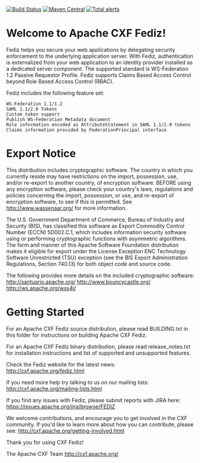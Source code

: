 [![Build Status](https://builds.apache.org/view/A-D/view/CXF/job/CXF-Fediz/badge/icon?subject=Build)](https://builds.apache.org/view/A-D/view/CXF/job/CXF-Fediz/)
[![Maven Central](https://maven-badges.herokuapp.com/maven-central/org.apache.cxf.fediz/fediz/badge.svg)](https://maven-badges.herokuapp.com/maven-central/org.apache.cxf.fediz/fediz)
[![Total alerts](https://img.shields.io/lgtm/alerts/g/apache/cxf-fediz)](https://lgtm.com/projects/g/apache/cxf-fediz/alerts/)

Welcome to Apache CXF Fediz!
============================
Fediz helps you secure your web applications by delegating security enforcement
to the underlying application server. With Fediz, authentication is externalized
from your web application to an identity provider installed as a dedicated server component.
The supported standard is WS-Federation 1.2 Passive Requestor Profile.
Fediz supports Claims Based Access Control beyond Role Based Access Control (RBAC).

Fediz includes the following feature set:

    WS-Federation 1.1/1.2
    SAML 1.1/2.0 Tokens
    Custom token support
    Publish WS-Federation Metadata document
    Role information encoded as AttributeStatement in SAML 1.1/2.0 tokens
    Claims information provided by FederationPrincipal interface


Export Notice
============================
This distribution includes cryptographic software.  The country in 
which you currently reside may have restrictions on the import, 
possession, use, and/or re-export to another country, of 
encryption software.  BEFORE using any encryption software, please 
check your country's laws, regulations and policies concerning the
import, possession, or use, and re-export of encryption software, to 
see if this is permitted.  See <http://www.wassenaar.org/> for more
information.

The U.S. Government Department of Commerce, Bureau of Industry and
Security (BIS), has classified this software as Export Commodity 
Control Number (ECCN) 5D002.C.1, which includes information security
software using or performing cryptographic functions with asymmetric
algorithms.  The form and manner of this Apache Software Foundation
distribution makes it eligible for export under the License Exception
ENC Technology Software Unrestricted (TSU) exception (see the BIS 
Export Administration Regulations, Section 740.13) for both object 
code and source code.

The following provides more details on the included cryptographic
software:
   http://santuario.apache.org/
   http://www.bouncycastle.org/
   http://ws.apache.org/wss4j/



Getting Started
===============

For an Apache CXF Fediz source distribution, please read BUILDING.txt 
in this folder for instructions on building Apache CXF Fediz. 

For an Apache CXF Fediz binary distribution, please read release_notes.txt
for installation instructions and list of supported and unsupported 
features.

Check the Fediz website for the latest news:
http://cxf.apache.org/fediz.html

If you need more help try talking to us on our mailing lists:
http://cxf.apache.org/mailing-lists.html
 
If you find any issues with Fediz, please submit reports with JIRA here:
https://issues.apache.org/jira/browse/FEDIZ

We welcome contributions, and encourage you to get involved in the CXF
community. If you'd like to learn more about how you can contribute, please
see:
http://cxf.apache.org/getting-involved.html

Thank you for using CXF Fediz!

The Apache CXF Team
http://cxf.apache.org/
